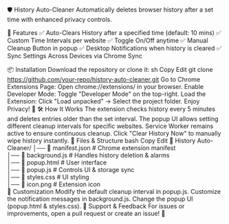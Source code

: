 🛡️ History Auto-Cleaner
Automatically deletes browser history after a set time with enhanced privacy controls.

🚀 Features
✅ Auto-Clears History after a specified time (default: 10 mins)
✅ Custom Time Intervals per website
✅ Toggle On/Off anytime
✅ Manual Cleanup Button in popup
✅ Desktop Notifications when history is cleared
✅ Sync Settings Across Devices via Chrome Sync

📦 Installation
Download the repository or clone it:
sh
Copy
Edit
git clone https://github.com/your-repo/history-auto-cleaner.git
Go to Chrome Extensions Page:
Open chrome://extensions/ in your browser.
Enable Developer Mode:
Toggle "Developer Mode" on the top-right.
Load the Extension:
Click "Load unpacked" → Select the project folder.
Enjoy Privacy! 🎉
🛠️ How It Works
The extension checks history every 5 minutes and deletes entries older than the set interval.
The popup UI allows setting different cleanup intervals for specific websites.
Service Worker remains active to ensure continuous cleanup.
Click "Clear History Now" to manually wipe history instantly.
📜 Files & Structure
bash
Copy
Edit
📂 History Auto-Cleaner/
│── 📜 manifest.json       # Chrome extension manifest  
│── 📜 background.js       # Handles history deletion & alarms  
│── 📜 popup.html          # User interface  
│── 📜 popup.js            # Controls UI & storage sync  
│── 📜 styles.css          # UI styling  
│── 📜 icon.png            # Extension icon  
🔧 Customization
Modify the default cleanup interval in popup.js.
Customize the notification messages in background.js.
Change the popup UI (popup.html & styles.css).
📢 Support & Feedback
For issues or improvements, open a pull request or create an issue! 🚀

